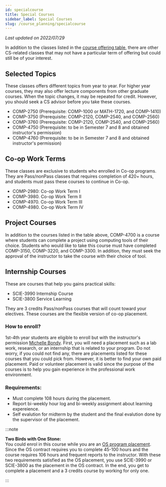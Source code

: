 ```yaml
---
id: specialcourse
title: Special Courses
sidebar_label: Special Courses
slug: /course_planning/specialcourse
---
```


_Last updated on 2022/07/29_

In addition to the classes listed in the [course offering table](/css-wiki/courses/), there are other CS-related classes that may not have a particular term of offering but could still be of your interest.

## Selected Topics

These classes offers different topics from year to year. For higher year courses, they may also offer lecture components from other graduate courses.
When the topic changes, it may be repeated for credit. However, you should seek a CS advisor before you take these courses.

-   COMP-2750 (Prerequisite: COMP-1000 or MATH-1720, and COMP-1410)
-   COMP-3750 (Prerequisite: COMP-2120, COMP-2540, and COMP-2560)
-   COMP-3760 (Prerequisite: COMP-2120, COMP-2540, and COMP-2560)
-   COMP-4750 (Prerequisite: to be in Semester 7 and 8 and obtained instructor's permission)
-   COMP-4760 (Prerequisite: to be in Semester 7 and 8 and obtained instructor's permission)

## Co-op Work Terms

These classes are exclusive to students who enrolled in Co-op programs. They are Pass/nonPass classes that requires completion of 420+ hours,
and students must pass these courses to continue in Co-op.

-   COMP-2980: Co-op Work Term I
-   COMP-3980. Co-op Work Term II
-   COMP-4970. Co-op Work Term III
-   COMP-4980. Co-op Work Term IV

## Project Courses

In addition to the courses listed in the table above, COMP-4700 is a course where students can complete a project using computing tools of their choice.
Students who would like to take this course must have completed COMP-3150, COMP-3220, and COMP-3300.
In addition, they must seek the approval of the instructor to take the course with their choice of tool.

## Internship Courses

These are courses that help you gains practical skills:

-   SCIE-3990 Internship Course
-   SCIE-3800 Service Learning

They are 3 credits Pass/nonPass courses that will count toward your electives. These courses are the flexible version of co-op placement.

### How to enroll?

1st-4th year students are eligible to enroll but with the instructor's permission [Michelle Bondy](mailto:mbondy@uwindsor.ca). First, you will need a placement such as a lab work, research, or an internship that is related to your program. Do not worry, if you could not find any, there are placements listed for these courses that you could pick from. However, it is better to find your own paid placement. Paid or volunteer placement is valid since the purpose of the courses is to help you gain experience in the professional work environment.

### Requirements:

-   Must complete 108 hours during the placement.
-   Report bi-weekly hour log and bi-weekly assignment about learning expereience.
-   Self evalution for midterm by the student and the final evalution done by the supervisor of the placement.

:::note

**Two Birds with One Stone:**<br/>
You could enrol in this course while you are an [OS program placement](/css-wiki/academics/outstandingscholars). Since the OS contract requires you to complete 45-100 hours and the course requires 106 hours and frequent reports to the instructor. With these two requirements satisfied as the OS placement, you use SCIE-3990 or SCIE-3800 as the placement in the OS contract. In the end, you get to complete a placement and a 3 credits course by working for only one.

:::

